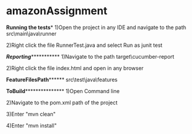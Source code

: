 # amazonAssignment
**********************Running the tests***********************
1)Open the project in any IDE and navigate to the path src\main\java\runner

2)Right click the file RunnerTest.java and select Run as junit test

*********************Reporting********************************
1)Navigate to the path target\cucumber-report

2)Right click the file index.html and open in any browser

********************FeatureFilesPath**************************
src\test\java\features

********************ToBuild***********************************
1)Open Command line

2)Navigate to the pom.xml path of the project

3)Enter "mvn clean"

4)Enter "mvn install"
